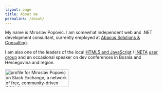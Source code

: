 ```yaml
---
layout: page
title: About me
permalink: /about/
---
```


My name is Miroslav Popovic. I am somewhat independent web and .NET development consultant, currently employed at [Abacus Solutions & Consulting](http://abacussol.com/).

I am also one of the leaders of the local [HTML5 and JavaScript](http://www.developers.ba/) / [INETA](http://europe.ineta.org/UserGroups/Browse/tabid/166/ctl/Details/mid/602/gid/2350/Default.aspx) [user group](https://plus.google.com/u/0/communities/110019016262746200628) and an occasional speaker on dev conferences in Bosnia and Hercegovina and region.

[<img src="http://stackexchange.com/users/flair/41050.png" width="208" height="58" alt="profile for Miroslav Popovic on Stack Exchange, a network of free, community-driven Q&A sites" title="profile for Miroslav Popovic on Stack Exchange, a network of free, community-driven Q&A sites" />](http://stackexchange.com/users/41050/miroslav-popovic1)
